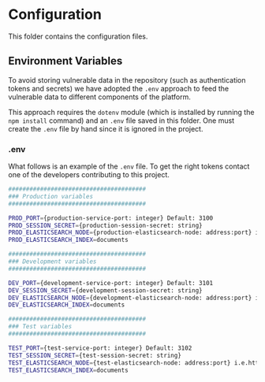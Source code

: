 # Configuration

This folder contains the configuration files.

## Environment Variables

To avoid storing vulnerable data in the repository (such as authentication tokens and secrets) we have adopted the `.env` approach to feed the vulnerable data to different components of the platform.

This approach requires the `dotenv` module (which is installed by running the `npm install` command) and an `.env` file saved in this folder. One must create the `.env` file by hand since it is ignored in the project.

### .env
What follows is an example of the `.env` file. To get the right tokens contact one of the developers contributing to this project.


```bash
#######################################
### Production variables
#######################################

PROD_PORT={production-service-port: integer} Default: 3100
PROD_SESSION_SECRET={production-session-secret: string}
PROD_ELASTICSEARCH_NODE={production-elasticsearch-node: address:port} i.e.http://127.0.0.1:9200
PROD_ELASTICSEARCH_INDEX=documents

#######################################
### Development variables
#######################################

DEV_PORT={development-service-port: integer} Default: 3101
DEV_SESSION_SECRET={development-session-secret: string}
DEV_ELASTICSEARCH_NODE={development-elasticsearch-node: address:port} i.e.http://127.0.0.1:9200
DEV_ELASTICSEARCH_INDEX=documents

#######################################
### Test variables
#######################################

TEST_PORT={test-service-port: integer} Default: 3102
TEST_SESSION_SECRET={test-session-secret: string}
TEST_ELASTICSEARCH_NODE={test-elasticsearch-node: address:port} i.e.http://127.0.0.1:9200
TEST_ELASTICSEARCH_INDEX=documents
```
